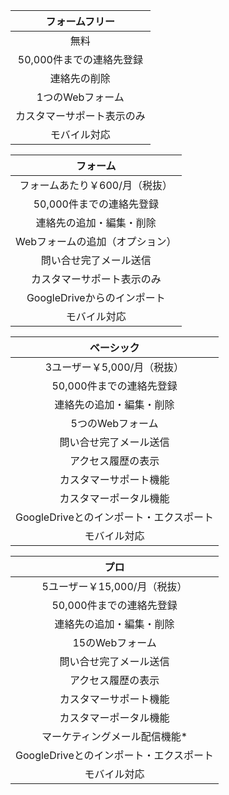 フォームフリー|
:--------:|
無料|
50,000件までの連絡先登録|
連絡先の削除|
1つのWebフォーム|
カスタマーサポート表示のみ|
モバイル対応|


フォーム|
:--------:|
フォームあたり￥600/月（税抜）|
50,000件までの連絡先登録|  
連絡先の追加・編集・削除|
Webフォームの追加（オプション）|
問い合せ完了メール送信|
カスタマーサポート表示のみ|
GoogleDriveからのインポート|
モバイル対応|


ベーシック|
:--------:|
3ユーザー￥5,000/月（税抜）|
50,000件までの連絡先登録|
連絡先の追加・編集・削除|
5つのWebフォーム|
問い合せ完了メール送信|
アクセス履歴の表示|
カスタマーサポート機能|
カスタマーポータル機能|
GoogleDriveとのインポート・エクスポート|
モバイル対応|


プロ|
:--------:|
5ユーザー￥15,000/月（税抜）|
50,000件までの連絡先登録|
連絡先の追加・編集・削除|
15のWebフォーム|
問い合せ完了メール送信|
アクセス履歴の表示|
カスタマーサポート機能|
カスタマーポータル機能|
マーケティングメール配信機能*|
GoogleDriveとのインポート・エクスポート|
モバイル対応|
